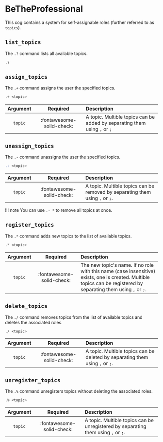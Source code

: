 # BeTheProfessional

This cog contains a system for self-assignable roles (further referred to as `topics`).


## `list_topics`

The `.?` command lists all available topics.

```css
.?
```


## `assign_topics`

The `.+` command assigns the user the specified topics.

```css
.+ <topic>
```

|Argument|Required|Description|
|:------:|:------:|:----------|
|`topic`|:fontawesome-solid-check:|A topic. Multible topics can be added by separating them using `,` or `;`|


## `unassign_topics`

The `.-` command unassigns the user the specified topics.

```css
.- <topic>
```

|Argument|Required|Description|
|:------:|:------:|:----------|
|`topic`|:fontawesome-solid-check:|A topic. Multible topics can be removed by separating them using `,` or `;`.|

!!! note
    You can use `.- *` to remove all topics at once.


## `register_topics`

The `.*` command adds new topics to the list of available topics.

```css
.* <topic>
```

|Argument|Required|Description|
|:------:|:------:|:----------|
|`topic`|:fontawesome-solid-check:|The new topic's name. If no role with this name (case insensitive) exists, one is created. Multible topics can be registered by separating them using `,` or `;`.|


## `delete_topics`

The `./` command removes topics from the list of available topics and deletes the associated roles.

```css
./ <topic>
```

|Argument|Required|Description|
|:------:|:------:|:----------|
|`topic`|:fontawesome-solid-check:|A topic. Multible topics can be deleted by separating them using `,` or `;`.|


## `unregister_topics`

The `.%` command unregisters topics without deleting the associated roles.

```css
.% <topic>
```

|Argument|Required|Description|
|:------:|:------:|:----------|
|`topic`|:fontawesome-solid-check:|A topic. Multible topics can be unregistered by separating them using `,` or `;`.|
